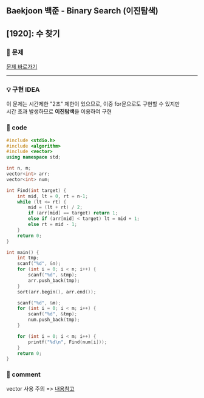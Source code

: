 ## Baekjoon 백준 - Binary Search (이진탐색)

## [1920]: 수 찾기

### 🌴 문제

[문제 바로가기](https://www.acmicpc.net/problem/1920)

---

### 💡 구현 IDEA

이 문제는 시간제한 "2초" 제한이 있으므로, 이중 for문으로도 구현할 수 있지만 <br>
시간 초과 발생하므로 **이진탐색**을 이용하여 구현

### 🤠 code

```c++
#include <stdio.h>
#include <algorithm>
#include <vector>
using namespace std;

int n, m;
vector<int> arr;
vector<int> num;

int Find(int target) {
	int mid, lt = 0, rt = n-1;
	while (lt <= rt) {
		mid = (lt + rt) / 2;
		if (arr[mid] == target) return 1;
		else if (arr[mid] < target) lt = mid + 1;
		else rt = mid - 1;
	}
	return 0;
}

int main() {
	int tmp;
	scanf("%d", &n);
	for (int i = 0; i < n; i++) {
		scanf("%d", &tmp);
		arr.push_back(tmp);
	}
	sort(arr.begin(), arr.end());

	scanf("%d", &m);
	for (int i = 0; i < m; i++) {
		scanf("%d", &tmp);
		num.push_back(tmp);
	}

	for (int i = 0; i < m; i++) {
		printf("%d\n", Find(num[i]));
	}
	return 0;
}
```

### 📙 comment

vector 사용 주의 => [내용참고](https://github.com/healing99/algorithm/blob/master/TIL/%EA%B8%B0%EB%B3%B8%EB%AC%B8%EB%B2%95/vector.md)
